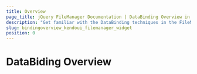 ```yaml
---
title: Overview
page_title: jQuery FileManager Documentation | DataBinding Overview in FileManager | Kendo UI
description: "Get familiar with the DataBinding techniques in the FileManager and how you can define your preferable databinding approach."
slug: bindingoverview_kendoui_filemanager_widget
position: 0
---
```


# DataBiding Overview
